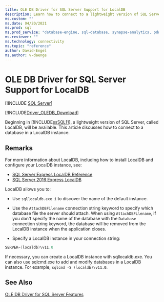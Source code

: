 ```yaml
---
title: OLE DB Driver for SQL Server Support for LocalDB
description: Learn how to connect to a lightweight version of SQL Server, called LocalDB, using OLE DB Driver for SQL Server.
ms.custom: ""
ms.date: 04/20/2021
ms.prod: sql
ms.prod_service: "database-engine, sql-database, synapse-analytics, pdw"
ms.reviewer: ""
ms.technology: connectivity
ms.topic: "reference"
author: David-Engel
ms.author: v-daenge
---
```

# OLE DB Driver for SQL Server Support for LocalDB

[!INCLUDE [SQL Server](../../../includes/applies-to-version/sql-asdb-asdbmi-asa-pdw.md)]

[!INCLUDE[Driver_OLEDB_Download](../../../includes/driver_oledb_download.md)]

Beginning in [!INCLUDE[ssSQL11](../../../includes/sssql11-md.md)], a lightweight version of SQL Server, called LocalDB, will be available. This article discusses how to connect to a database in a LocalDB instance.

## Remarks

For more information about LocalDB, including how to install LocalDB and configure your LocalDB instance, see:

- [SQL Server Express LocalDB Reference](../../../relational-databases/sql-server-express-localdb-reference.md)
- [SQL Server 2016 Express LocalDB](../../../database-engine/configure-windows/sql-server-express-localdb.md)

LocalDB allows you to:

- Use `sqllocaldb.exe i` to discover the name of the default instance.

- Use the `AttachDBFilename` connection string keyword to specify which database file the server should attach. When using `AttachDBFilename`, if you don't specify the name of the database with the `Database` connection string keyword, the database will be removed from the LocalDB instance when the application closes.

- Specify a LocalDB instance in your connection string:

```cpp
SERVER=(localdb)\v11.0
```

 If necessary, you can create a LocalDB instance with sqllocaldb.exe. You can also use sqlcmd.exe to add and modify databases in a LocalDB instance. For example, `sqlcmd -S (localdb)\v11.0`.

## See Also

[OLE DB Driver for SQL Server Features](oledb-driver-for-sql-server-features.md)
